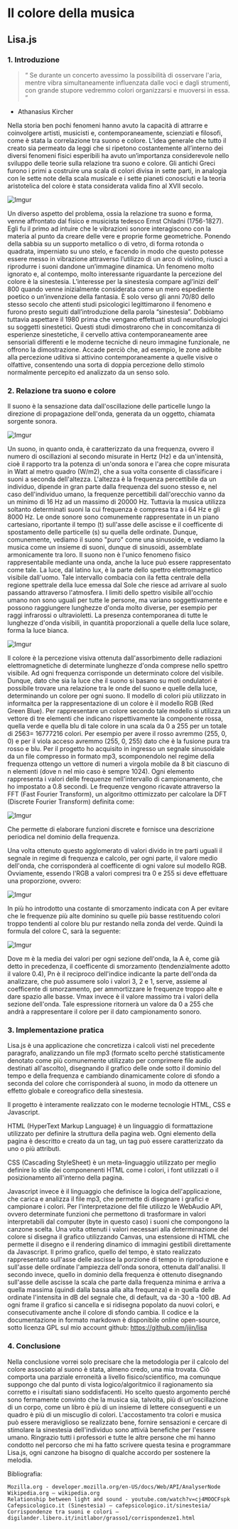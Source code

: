 # Il colore della musica
## Lisa.js 

### 1. Introduzione


> “ Se durante un concerto avessimo la possibilità di osservare l'aria, 
mentre vibra simultaneamente influenzata dalle voci e dagli strumenti, 
con grande stupore vedremmo colori organizzarsi e muoversi in essa. ” 
- Athanasius Kircher

Nella storia ben pochi fenomeni hanno avuto la capacità di attrarre e coinvolgere artisti, musicisti e, contemporaneamente, scienziati e filosofi, come è stata la correlazione tra suono e colore. L’idea generale che tutto il creato sia permeato da leggi che si ripetono costantemente all’interno dei diversi fenomeni fisici esperibili ha avuto un’importanza considerevole nello sviluppo delle teorie sulla relazione tra suono e colore. Gli antichi Greci furono i primi a costruire una scala di colori divisa in sette parti, in analogia con le sette note della scala musicale e i sette pianeti conosciuti e la teoria aristotelica del colore è stata considerata valida fino al XVII secolo.

![Imgur](http://i.imgur.com/jfQLGO1.jpg)

Un diverso aspetto del problema, ossia la relazione tra suono e forma, venne affrontato dal fisico e musicista tedesco Ernst Chladni (1756-1827). Egli fu il primo ad intuire che le vibrazioni sonore interagiscono con la materia al punto da creare delle vere e proprie forme geometriche. Ponendo della sabbia su un supporto metallico o di vetro, di forma rotonda o quadrata, imperniato su uno stelo, e facendo in modo che questo potesse essere messo in vibrazione attraverso l’utilizzo di un arco di violino, riuscì a riprodurre i suoni dandone un’immagine dinamica. 
Un fenomeno molto ignorato e, al contempo, molto interessante riguardante la percezione del colore è la sinestesia.
L’interesse per la sinestesia compare agl’inizi dell’ 800 quando venne inizialmente considerata come un mero espediente poetico o un’invenzione della fantasia. 
È solo verso gli anni 70/80 dello stesso secolo che attenti studi psicologici legittimarono il fenomeno e furono presto seguiti dall’introduzione della parola “sinestesia”. Dobbiamo tuttavia aspettare il 1980 prima che vengano effettuati studi neurofisiologici su soggetti sinestetici. 
Questi studi dimostrarono che in concomitanza di esperienze sinestetiche, il cervello attiva contemporaneamente aree sensoriali differenti e le moderne tecniche di neuro immagine funzionale, ne offrono la dimostrazione.
Accade perciò che, ad esempio, le zone adibite alla percezione uditiva si attivino contemporaneamente a quelle visive o olfattive, consentendo una sorta di doppia percezione dello stimolo normalmente percepito ed analizzato da un senso solo.

### 2. Relazione tra suono e colore

Il suono è la sensazione data dall'oscillazione delle particelle lungo la direzione di propagazione dell'onda, generata da un oggetto, chiamata sorgente sonora. 

![Imgur](http://i.imgur.com/muO1fGp.jpg)

Un suono, in quanto onda, è caratterizzato da una frequenza, ovvero il numero di oscillazioni al secondo misurate in Hertz (Hz) e da un'intensità, cioè il rapporto tra la potenza di un'onda sonora e l'area che copre misurata in Watt al metro quadro (W/m2), che a sua volta consente di classificare i suoni a seconda dell'altezza. L'altezza è la frequenza percettibile da un individuo, dipende in gran parte dalla frequenza del suono stesso e, nel caso dell'individuo umano, la frequenze percettibili dall'orecchio vanno da un minimo di 16 Hz ad un massimo di 20000 Hz. 
Tuttavia la musica utilizza soltanto determinati suoni la cui frequenza è compresa tra a i     64 Hz e gli 8000 Hz. 
Le onde sonore sono comunemente rappresentate in un piano cartesiano, riportante il tempo (t) sull'asse delle ascisse e il coefficente di spostamento delle particelle (s) su quella delle ordinate.
Dunque, comunemente, vediamo il suono "puro" come una sinusoide, e vediamo la musica come un insieme di suoni, dunque di sinusoidi, assemblate armonicamente tra loro. 
Il suono non è l'unico fenomeno fisico rappresentabile mediante una onda, anche la luce può essere rappresentato come tale.
La luce, dal latino lux, è la parte dello spettro elettromagnetico visibile dall'uomo. 
Tale intervallo combacia con ila fetta centrale della regione spettrale della luce emessa dal Sole che riesce ad arrivare al suolo passando attraverso l'atmosfera. 
I limiti dello spettro visibile all'occhio umano non sono uguali per tutte le persone, ma variano soggettivamente e possono raggiungere lunghezze d'onda molto diverse, per esempio per raggi infrarossi o ultravioletti.
La presenza contemporanea di tutte le lunghezze d'onda visibili, in quantità proporzionali a quelle della luce solare, forma la luce bianca.

![Imgur](http://i.imgur.com/pR9eSag.jpg)

Il colore è la percezione visiva ottenuta dall'assorbimento delle radiazioni elettromagnetiche di determinate lunghezze d'onda comprese nello spettro visibile. 
Ad ogni frequenza corrisponde un determinato colore del visibile. 
Dunque, dato che sia la luce che il suono si basano su moti ondulatori è possibile trovare una relazione tra le onde del suono e quelle della luce, determinando un colore per ogni suono.
Il modello di colori più utilizzato in informaitca per la rappresentazione di un colore è il modello RGB (Red Green Blue). 
Per rappresentare un colore secondo tale modello si utilizza un vettore di tre elementi che indicano rispettivamente la componente rossa, quella verde e quella blu di tale colore in una scala da 0 a 255 per un totale di 2563= 16777216 colori.
Per esempio per avere il rosso avremmo (255, 0, 0) e per il viola acceso avremmo (255, 0, 255) dato che è la fusione pura tra rosso e blu.
Per il progetto ho acquisito in ingresso un segnale sinusoidale da un file compresso in formato mp3, scomponendolo nel regime della frequenza ottengo un vettore di numeri a virgola mobile da 8 bit ciascuno di n elementi (dove n nel mio caso è sempre 1024).
Ogni elemento rappresenta i valori delle frequenze nell'intervallo di campionamento, che ho impostato a 0.8 secondi.
Le frequenze vengono ricavate attraverso la FFT (Fast Fourier Transform), un algoritmo ottimizzato per calcolare la DFT (Discrete Fourier Transform) definita come:

![Imgur](http://i.imgur.com/NuIAkxD.png)

Che permette di elaborare funzioni discrete e fornisce una descrizione periodica nel dominio della frequenza.

Una volta ottenuto questo agglomerato di valori divido in tre parti uguali il segnale in regime di frequenza e calcolo, per ogni parte, il valore medio dell'onda, che corrisponderà al coefficente di ogni valore sul modello RGB.
Ovviamente, essendo l'RGB a valori compresi tra 0 e 255 si deve effettuare una proporzione, ovvero: 

![Imgur](http://i.imgur.com/CN3L7bT.gif)

In più ho introdotto una costante di smorzamento indicata con A per evitare che le frequenze più alte dominino su quelle più basse restituendo colori troppo tendenti al colore blu pur restando nella zonda del verde. Quindi la formula del colore C, sarà la seguente:

![Imgur](http://i.imgur.com/ytlXh3z.gif)

Dove m è la media dei valori per ogni sezione dell'onda, la A è, come già detto in precedenza, il coefficente di smorzamento (tendenzialmente adotto il valore 0.4), Pn è il reciproco dell'indice indicante la parte dell'onda da analizzare, che può assumere solo i valori 3, 2 e 1, serve, assieme al coefficente di smorzamento, per ammortizzare le frequenze troppo alte e dare spazio alle basse. 
Vmax invece è il valore massimo tra i valori della sezione dell'onda. 
Tale espressione ritornerà un valore da 0 a 255 che andrà a rappresentare il colore per il dato campionamento sonoro. 


### 3. Implementazione pratica

Lisa.js è una applicazione che concretizza i calcoli visti nel precedente paragrafo, analizzando un file mp3 (formato scelto perché statisticamente denotato come più comunemente utilizzato per comprimere file audio destinati all'ascolto), disegnando il grafico delle onde sotto il dominio del tempo e della frequenza e cambiando dinamicamente colore di sfondo a seconda del colore che corrisponderà al suono, in modo da ottenere un effetto globale e coreografico della sinestesia. 
 
Il progetto è interamente realizzato con le moderne tecnologie HTML, CSS e Javascript. 

HTML (HyperText Markup Language) è un linguaggio di formattazione utilizzato per definire la struttura della pagina web. Ogni elemento della pagina è descritto e creato da un tag, un tag può essere caratterizzato da uno o più attributi.

CSS (Cascading StyleSheet) è un meta-linguaggio utilizzato per meglio definire lo stile dei componenenti HTML come i colori, i font utilizzati o il posizionamento all'interno della pagina.

Javascript invece è il linguaggio che definisce la logica dell'applicazione, che carica e analizza il file mp3, che permette di disegnare i grafici e campionare i colori. Per l'interpretazione del file utilizzo le WebAudio API, ovvero determinate funzioni che permettono di trasformare in valori interpretabili dal computer (byte in questo caso) i suoni che compongono la canzone scelta. Una volta ottenuti i valori necessari alla determinazione del colore si disegna il grafico utilizzando Canvas, una estensione di HTML che permette il disegno e il rendering dinamico di immagini gestibili direttamente da Javascript.
Il primo grafico, quello del tempo, è stato realizzato rappresentato sull'asse delle ascisse la porzione di tempo in riproduzione e sull'asse delle ordinate l'ampiezza dell'onda sonora, ottenuta dall'analisi. Il secondo invece, quello in dominio della frequenza è ottenuto disegnando sull'asse delle ascisse la scala che parte dalla frequenza minima e arriva a quella massima (quindi dalla bassa alla alta frequenza) e in quella delle ordinate l'intensita in dB del segnale che, di default, va da -30 a -100 dB.
Ad ogni frame il grafico si cancella e si ridisegna popolato da nuovi colori, e consecutivamente anche il colore di sfondo cambia. Il codice e la documentazione in formato markdown è disponibile online open-source, sotto licenza GPL sul mio account github: https://github.com/jiin/lisa


### 4. Conclusione

Nella conclusione vorrei solo precisare che la metodologia per il calcolo del colore associato al suono è stata, almeno credo, una mia trovata.  Ciò comporta una parziale erroneità a livello fisico/scientifico, ma comunque suppongo che dal punto di vista logico/algoritmico il ragionamento sia corretto e i risultati siano soddisfacenti. 
Ho scelto questo argomento perché sono fermamente convinto che la musica sia, talvolta, più di un'oscillazione di un corpo, come un libro è più di un insieme di lettere conseguenti e un quadro è più di un miscuglio di colori.
L'accostamento tra colori e musica può essere meraviglioso se realizzato bene, fornire sensazioni e cercare di stimolare la sinestesia dell'individuo sono attivià benefiche per l'essere umano.
Ringrazio tutti i professori e tutte le altre persone che mi hanno condotto nel percorso che mi ha fatto scrivere questa tesina e programmare Lisa.js, ogni canzone ha bisogno di qualche accordo per sostenere la melodia. 

Bibliografia:

    Mozilla.org - developer.mozilla.org/en-US/docs/Web/API/AnalyserNode
	Wikipedia.org – wikipedia.org
	Relationship between light and sound - youtube.com/watch?v=cj4MOOCFspk
	Cafepsicologico.it (Sinestesia) – cafepsicologico.it/sinestesia/
	Corrispondenze tra suoni e colori –digilander.libero.it/initlabor/grasso1/corrispondenze1.html


